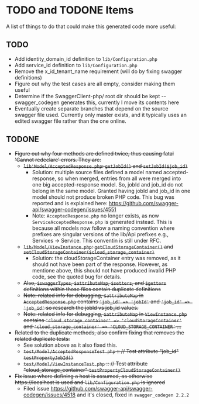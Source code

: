 # TODO and TODONE Items

A list of things to do that could make this generated code more useful:

## TODO ##

* Add identity_domain_id definition to `lib/Configuration.php`
* Add service_id definition to `lib/Configuration.php`
* Remove the x_id_tenant_name requirement (will do by fixing swagger definitions)
* Figure out why the test cases are all empty, consider making them useful
* Determine if the SwaggerClient-php/ root dir should be kept -- swagger_codegen generates this, currently I move its contents here
* Eventually create separate branches that depend on the source swagger file used. Currently only master exists, and it typically uses an edited swagger file rather than the one online.

## TODONE ##

* ~~Figure out why four methods are defined twice, thus causing fatal 'Cannot redeclare' errors. They are:~~
  * ~~`lib'Model/AcceptedResponse.php`: `getJobId()` and `setJobId($job_id)`~~
    * Solution: multiple source files defined a model named accepted-response, so when merged, entries from all were merged into one big accepted-response model. So, jobId and job_id do not belong in the same model. Granted having jobId and job_id in one model should not produce broken PHP code. This bug was reported and is explained here: https://github.com/swagger-api/swagger-codegen/issues/4551 
    * Note: `AcceptedResponse.php` no longer exists, as now `ServiceAcceptedResponse.php` is generated instead. This is because all models now follow a naming convention where prefixes are singular versions of the lib/Api prefixes e.g., Services -> Service. This conventin is still under RFC.
  * ~~`lib/Model/ViewInstance.php`: `getCloudStorageContainer()` and `setCloudStorageContainer($cloud_storage_container)`~~
    * Solution: the cloudStorageContainer entry was removed, as it should not have been part of the response. However, as mentione above, this should not have produced invalid PHP code, see the quoted bug for details. 
  * ~~Also, `$swaggerTypes`, `$attributeMap`, `$setters`, and `$getters` definitions within those files contain duplicate definitions~~
  * ~~Note: related info for debugging, `$attributeMap` in `AcceptedResponse.php` contains `'job_id' => 'jobId'` and `'job_id' => 'job_id'` so research the jobId vs job_id values.~~
  * ~~Note: related info for debugging, `$attributeMap` in `ViewInstance.php` contains `'cloud_storage_container' => 'cloudStorageContainer'` and `'cloud_storage_container' => 'CLOUD_STORAGE_CONTAINER'` ...~~
* ~~Related to the duplicate methods, also confirm fixing that removes the related duplicate tests:~~
  * See solution above as it also fixed this.
  * ~~`test/Model/AcceptedResponseTest.php` :: // Test attribute "job_id" `testPropertyJobId()`~~
  * ~~`test/Model/ViewInstanceTest.php`     :: // Test attribute "cloud_storage_container" `testPropertyCloudStorageContainer()`~~
* ~~Fix issue where defining a host is assumed, as otherwise https://localhost is used and `lib/Configuration.php` is ignored~~
  * Filed issue https://github.com/swagger-api/swagger-codegen/issues/4518 and it's closed, fixed in `swagger_codegen 2.2.2`


